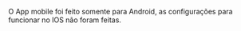 O App mobile foi feito somente para Android, as configurações para funcionar no IOS não foram feitas.
